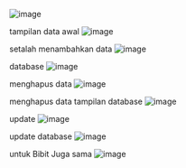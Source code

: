 ![image](https://github.com/user-attachments/assets/546a65b4-5dfd-4bca-9330-688665778c89)

tampilan data awal ![image](https://github.com/user-attachments/assets/477f7299-a563-478f-adf8-89736b95ab81)


setalah menambahkan data ![image](https://github.com/user-attachments/assets/ee56b8a7-f59f-457c-8c45-ba17a214e504)


database ![image](https://github.com/user-attachments/assets/f0bcf56d-df70-4dfb-b269-15367fc49d0f)


menghapus data ![image](https://github.com/user-attachments/assets/244fc6da-a45e-41eb-8aeb-9f1d68b0247b)

 
menghapus data tampilan database ![image](https://github.com/user-attachments/assets/79579843-558c-49bc-b968-0fc5894fdbc4)


update ![image](https://github.com/user-attachments/assets/815832b1-f5d5-40f6-9abc-49dc5e36858c)


update database ![image](https://github.com/user-attachments/assets/27ddded2-e6a3-423e-b28b-c78056609925)


untuk Bibit Juga sama ![image](https://github.com/user-attachments/assets/2e5406ce-8c37-4002-a119-3be921b5dafc)

